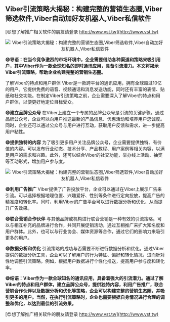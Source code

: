 ## **Viber引流策略大揭秘：构建完整的营销生态圈,Viber筛选软件,Viber自动加好友机器人,Viber私信软件**

[😍想了解推广相关软件的朋友请登录 http://www.vst.tw](http://www.vst.tw)

 <center><img src="https://vst.tw/MP4/tuiguang/png/2.png" alt="Viber引流策略大揭秘：构建完整的营销生态圈,Viber筛选软件,Viber自动加好友机器人,Viber私信软件"></center>

**😄导语：在当今竞争激烈的市场环境中，企业需要借助各种渠道和策略来吸引用户，其中Viber作为一款全球知名的即时通讯应用，具备引流潜力。本文将揭示Viber引流策略，帮助企业构建完整的营销生态圈。**

了解Viber的特点和用户群体
Viber是一款跨平台的通讯应用，拥有全球超过10亿的用户。它提供免费的语音、视频通话和消息发送功能，同时还有丰富的表情、贴纸和社交功能。在制定Viber引流策略之前，企业需要深入了解Viber的特点和用户群体，以便更好地定位目标受众。

**😄建立品牌公众号**
在Viber上建立一个专属的品牌公众号是引流的关键步骤。通过品牌公众号，企业可以向用户推送最新的产品信息、优惠活动和培养用户忠诚度。同时，企业还可以通过公众号与用户进行互动，获取用户反馈和需求，进一步提高用户粘性。

**😄提供独特的内容**
为了吸引更多用户关注品牌公众号，企业需要提供独特、有价值的内容。可以发布行业动态、技术分享、产品教程、用户案例等相关内容，以满足用户的需求和兴趣。此外，还可以结合Viber的社交功能，举办线上活动、抽奖等互动形式，增加用户参与度。

 <center><img src="https://vst.tw/MP4/tuiguang/png/7.png" alt="Viber引流策略大揭秘：构建完整的营销生态圈,Viber筛选软件,Viber自动加好友机器人,Viber私信软件"></center>

**😄利用广告推广**
Viber提供了广告投放平台，企业可以通过在Viber上展示广告来引流。可以选择根据地理位置、兴趣爱好、性别等条件进行定向投放，提高广告的精准度和转化率。同时，利用Viber的广告平台可以进行数据分析和优化，从而提升广告效果。

**😄联合营销合作伙伴**
与其他品牌或机构进行联合营销是一种有效的引流策略。可以与相互补充的品牌进行合作，共同开展促销活动，通过互相推广来扩大知名度和用户群体。此外，也可以与行业协会、媒体资源等合作，通过它们的影响力来吸引更多的用户。

**😄数据分析和优化**
引流策略的成功与否需要不断进行数据分析和优化。通过Viber提供的数据分析工具，企业可以了解用户的行为特征、偏好和转化情况，进而针对性地调整引流策略。例如，根据用户数据进行个性化推送，提高用户参与度和转化率。

**😄结语：Viber作为一款全球知名的通讯应用，具备着强大的引流潜力。通过了解Viber的特点和用户群体，建立品牌公众号，提供独特内容，利用广告推广，联合营销合作伙伴以及数据分析和优化等策略，企业可以构建完整的营销生态圈，并吸引更多的用户。当然，在执行引流策略时，企业也需要根据自身情况进行合理的调整和优化，以达到最佳的引流效果。**

[😍想了解推广相关软件的朋友请登录 http://www.vst.tw](http://www.vst.tw)



